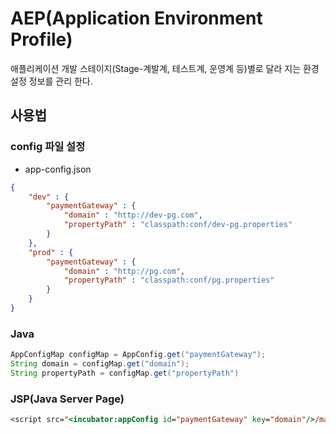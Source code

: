 # AEP(Application Environment Profile)
애플리케이션 개발 스테이지(Stage-계발계, 테스트계, 운영계 등)별로 달라 지는 환경 설정 정보를 관리 한다.

## 사용법
### config 파일 설정
* app-config.json
```json
{
	"dev" : {
		"paymentGateway" : {
			"domain" : "http://dev-pg.com",
			"propertyPath" : "classpath:conf/dev-pg.properties"
		}
	},
	"prod" : {
		"paymentGateway" : {
			"domain" : "http://pg.com",
			"propertyPath" : "classpath:conf/pg.properties"
		}
	}
}
```
### Java
```java
AppConfigMap configMap = AppConfig.get("paymentGateway");
String domain = configMap.get("domain");
String propertyPath = configMap.get("propertyPath")
```
### JSP(Java Server Page)
```jsp
<script src="<incubator:appConfig id="paymentGateway" key="domain"/>/main/payment.js"></script>
```
